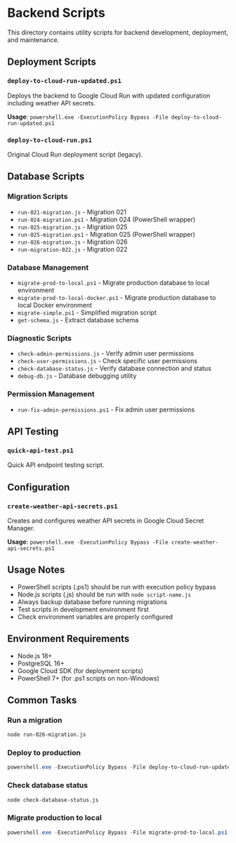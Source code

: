 # Backend Scripts

This directory contains utility scripts for backend development, deployment, and maintenance.

## Deployment Scripts

### `deploy-to-cloud-run-updated.ps1`
Deploys the backend to Google Cloud Run with updated configuration including weather API secrets.

**Usage**: `powershell.exe -ExecutionPolicy Bypass -File deploy-to-cloud-run-updated.ps1`

### `deploy-to-cloud-run.ps1`
Original Cloud Run deployment script (legacy).

## Database Scripts

### Migration Scripts
- `run-021-migration.js` - Migration 021
- `run-024-migration.ps1` - Migration 024 (PowerShell wrapper)
- `run-025-migration.js` - Migration 025
- `run-025-migration.ps1` - Migration 025 (PowerShell wrapper)
- `run-026-migration.js` - Migration 026
- `run-migration-022.js` - Migration 022

### Database Management
- `migrate-prod-to-local.ps1` - Migrate production database to local environment
- `migrate-prod-to-local-docker.ps1` - Migrate production database to local Docker environment
- `migrate-simple.ps1` - Simplified migration script
- `get-schema.js` - Extract database schema

### Diagnostic Scripts
- `check-admin-permissions.js` - Verify admin user permissions
- `check-user-permissions.js` - Check specific user permissions
- `check-database-status.js` - Verify database connection and status
- `debug-db.js` - Database debugging utility

### Permission Management
- `run-fix-admin-permissions.ps1` - Fix admin user permissions

## API Testing

### `quick-api-test.ps1`
Quick API endpoint testing script.

## Configuration

### `create-weather-api-secrets.ps1`
Creates and configures weather API secrets in Google Cloud Secret Manager.

**Usage**: `powershell.exe -ExecutionPolicy Bypass -File create-weather-api-secrets.ps1`

## Usage Notes

- PowerShell scripts (.ps1) should be run with execution policy bypass
- Node.js scripts (.js) should be run with `node script-name.js`
- Always backup database before running migrations
- Test scripts in development environment first
- Check environment variables are properly configured

## Environment Requirements

- Node.js 18+
- PostgreSQL 16+
- Google Cloud SDK (for deployment scripts)
- PowerShell 7+ (for .ps1 scripts on non-Windows)

## Common Tasks

### Run a migration
```bash
node run-026-migration.js
```

### Deploy to production
```powershell
powershell.exe -ExecutionPolicy Bypass -File deploy-to-cloud-run-updated.ps1
```

### Check database status
```bash
node check-database-status.js
```

### Migrate production to local
```powershell
powershell.exe -ExecutionPolicy Bypass -File migrate-prod-to-local.ps1
```
